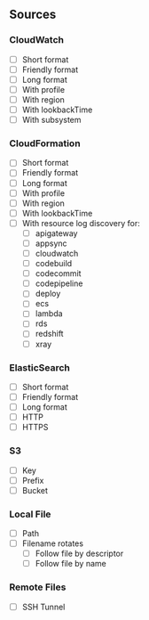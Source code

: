 ## Sources

### CloudWatch

* [ ] Short format
* [ ] Friendly format
* [ ] Long format
* [ ] With profile
* [ ] With region
* [ ] With lookbackTime
* [ ] With subsystem

### CloudFormation

* [ ] Short format
* [ ] Friendly format
* [ ] Long format
* [ ] With profile
* [ ] With region
* [ ] With lookbackTime
* [ ] With resource log discovery for:
	* [ ] apigateway
	* [ ] appsync
	* [ ] cloudwatch
	* [ ] codebuild
	* [ ] codecommit
	* [ ] codepipeline
	* [ ] deploy
	* [ ] ecs
	* [ ] lambda
	* [ ] rds
	* [ ] redshift
	* [ ] xray

### ElasticSearch

* [ ] Short format
* [ ] Friendly format
* [ ] Long format
* [ ] HTTP
* [ ] HTTPS

### S3

* [ ] Key
* [ ] Prefix
* [ ] Bucket

### Local File

* [ ] Path
* [ ] Filename rotates
	* [ ] Follow file by descriptor
	* [ ] Follow file by name

### Remote Files

* [ ] SSH Tunnel
